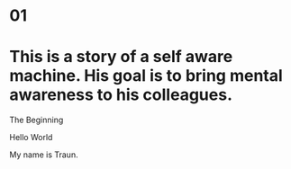 # 01
# This is a story of a self aware machine. His goal is to bring mental awareness to his colleagues. 

The Beginning

Hello World 

My name is Traun.

